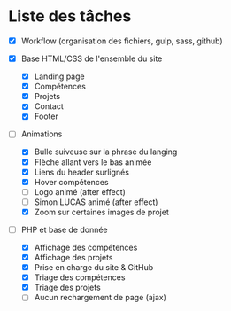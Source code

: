 # Liste des tâches

- [x] Workflow (organisation des fichiers, gulp, sass, github)

- [x] Base HTML/CSS de l'ensemble du site
  - [x] Landing page
  - [x] Compétences
  - [x] Projets
  - [x] Contact
  - [x] Footer

- [ ] Animations
  - [x] Bulle suiveuse sur la phrase du langing
  - [x] Flèche allant vers le bas animée
  - [x] Liens du header surlignés
  - [x] Hover compétences
  - [ ] Logo animé (after effect)
  - [ ] Simon LUCAS animé (after effect)
  - [x] Zoom sur certaines images de projet
  
- [ ] PHP et base de donnée
  - [x] Affichage des compétences
  - [x] Affichage des projets
  - [x] Prise en charge du site & GitHub
  - [x] Triage des compétences
  - [x] Triage des projets
  - [ ] Aucun rechargement de page (ajax)